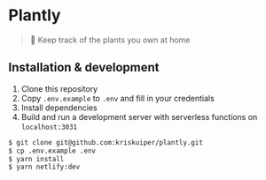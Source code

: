 # Plantly
> 🌱 Keep track of the plants you own at home

## Installation & development
1. Clone this repository
2. Copy `.env.example` to `.env` and fill in your credentials
3. Install dependencies
4. Build and run a development server with serverless functions on `localhost:3031`

```bash
$ git clone git@github.com:kriskuiper/plantly.git
$ cp .env.example .env
$ yarn install
$ yarn netlify:dev
```
